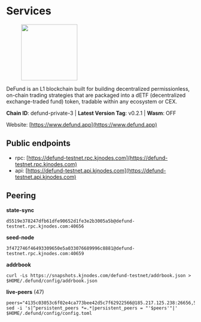 # Services

<figure><img src="https://raw.githubusercontent.com/kj89/testnet_manuals/main/pingpub/logos/defund.png" width="150" alt=""><figcaption></figcaption></figure>

DeFund is an L1 blockchain built for building decentralized permissionless,  on-chain trading strategies that are packaged into a dETF (decentralized  exchange-traded fund) token, tradable within any ecosystem or CEX.

**Chain ID**: defund-private-3 | **Latest Version Tag**: v0.2.1 | **Wasm**: OFF

Website: [https://www.defund.app](https://www.defund.app)


## Public endpoints

* rpc: [https://defund-testnet.rpc.kjnodes.com](https://defund-testnet.rpc.kjnodes.com)
* api: [https://defund-testnet.api.kjnodes.com](https://defund-testnet.api.kjnodes.com)

## Peering

**state-sync**

```
d5519e378247dfb61dfe90652d1fe3e2b3005a5b@defund-testnet.rpc.kjnodes.com:40656
```

**seed-node**

```
3f472746f46493309650e5a033076689996c8881@defund-testnet.rpc.kjnodes.com:40659
```

**addrbook**
```
curl -Ls https://snapshots.kjnodes.com/defund-testnet/addrbook.json > $HOME/.defund/config/addrbook.json
```

**live-peers** (47)
```
peers="4135c03053c6f02e4ca773bee42d5c7f62922566@185.217.125.238:26656,58437bc62307a512f391db5c1e24e3cff8b9f8d3@136.243.88.91:2070,92ea21c6dfc2fe2cc0315948cf5782888ae3bc28@62.171.129.168:26656,fd2122d21e10253a86739bdd33686065008926ed@85.10.200.221:29656,27184beff22d064a593233bbe6b0883f9f7fc2ff@45.87.104.74:26656,dca3bab49d1d93eee0ae15aef78cca2809e657f1@170.64.138.160:26656,e3d98694b276a2fa3bd52a77d00d379f0aacb58c@173.249.7.166:26656,4c291b33574d679e43f7cec340ba4befecec0724@161.97.152.115:26656,0d190196414307625a087a2d3cd02756fb4643a7@65.108.13.185:26767,0b141f72551552a5faf109413292e72408a34c34@65.109.27.156:32656,ad35b87df11c37b5f66931cd86c5dc2853aabae2@95.216.69.88:36656,175cdc1cae6635d5779e8870a20f761f1d58f02f@65.109.51.41:36656,07f9db50ae2795727a09668d75b72cae285335d1@198.244.200.221:26656,e4470dac98f2cee5bd060c52c7d801d57bfc9308@185.245.182.206:26656,8ee475f4b4574176f4e9d5d111dba6724e0ad62b@37.120.163.114:26656,0e5c41bec481ae4da0577377bc1952eb29b1e4c1@65.21.78.86:26656,d130db7a4901fd92a221f1cf7d006c6153751eb5@144.76.27.79:60956,4c170418a04a65b74fb17880aaa25674aae1451f@23.111.154.14:26651,85518a1363fc284c2a315f0ca937ebf855783d60@65.108.238.217:11144,d8436ce4d85fac4fd245d782966bfcda312b1d54@162.55.1.2:33656,324c36dcc39039d6c8007711b5923b4645c93202@142.132.202.50:46656,117b4f356114c005714955ea6ee700fb6606c650@65.108.230.245:27656,f329bee02e530e05a8937887c8ea4e75851281f1@194.180.176.126:26656,2a138efb5ef0638386af44c3df32ccdc8895b4d0@65.21.172.60:36656,e80137c82b7afc3f399bc2be3e2b4162957de04f@185.209.230.89:26656,18921a27facf3760d59147e4ae176b1bdf226346@195.201.237.172:18656,5a3e8478405460c847354dc3ab84437b51b2e50b@93.185.166.71:26656,0a8430b93bd3ddbf247388ca638512981ff07eaf@195.3.220.9:26656,06869237862f0d21266f2182f2dc4e4b319a0168@194.163.189.179:26656,9bb8235b2924488dc761de9742c0e64370c41e6e@85.209.88.211:26656,71663397bb1d94d1b58af63cc2a0111bcabf01b9@65.109.82.75:26656,d15e6c59187b692da96fb8d57e97cf2b85a47318@164.92.71.181:26656,4d3b782ab389525370f53d40e970b1362bc92106@185.182.186.202:26656,d7c675fa2eef507d4e2270c442383a886cade959@207.180.248.230:26656,d1d19e569b5dce459279e12d332bcd928abdf48b@65.109.37.58:14656,f01079014db8293225f708e44725f64a25495145@65.21.187.135:26656,bd90b1dd4ae3636e5f452be51b8e75ca104b5bfc@109.123.247.53:40656,fd3f439c775df4a7c1ced33d613124acee4187a6@194.163.154.129:40656,b32e6619a1c7998519d2d38828e34ace7b773852@65.109.84.250:36656,4758cb09f15174708880c0986bb0b57af4dc5d5d@135.181.208.169:27656,57eadf177e7429db82bfdbed6fa0521e8741e404@94.130.13.40:26656,b9a22be1f13a4ed99de4ecdd4c9e2a9e4711c2ac@45.147.199.190:26656,8977990c6736e0cb9c88bb5d58c7c740e47dd113@95.70.184.178:44656,04f1fa8a8f94fe00c419d5cb4c09e056e03ef1cf@159.69.183.206:26666,748e7c000dc2fe6ac66686884f8533fc7916b6a3@38.242.244.163:26656,8a650a9761db8abc1096abc3d4a68431600ae835@62.171.149.101:46656,d5519e378247dfb61dfe90652d1fe3e2b3005a5b@65.109.68.190:40656"
sed -i 's|^persistent_peers *=.*|persistent_peers = "'$peers'"|' $HOME/.defund/config/config.toml
```
